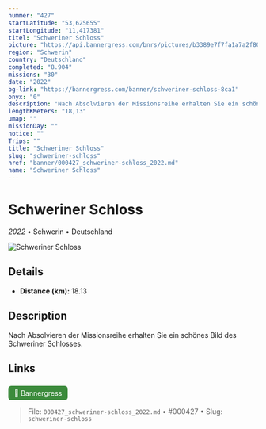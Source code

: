 ```yaml
---
nummer: "427"
startLatitude: "53,625655"
startLongitude: "11,417381"
titel: "Schweriner Schloss"
picture: "https://api.bannergress.com/bnrs/pictures/b3389e7f7fa1a7a2f80564f59b4641a0"
region: "Schwerin"
country: "Deutschland"
completed: "8.904"
missions: "30"
date: "2022"
bg-link: "https://bannergress.com/banner/schweriner-schloss-8ca1"
onyx: "0"
description: "Nach Absolvieren der Missionsreihe erhalten Sie ein schönes Bild des Schweriner Schlosses."
lengthKMeters: "18,13"
umap: ""
missionDay: ""
notice: ""
Trips: ""
title: "Schweriner Schloss"
slug: "schweriner-schloss"
href: "banner/000427_schweriner-schloss_2022.md"
name: "Schweriner Schloss"
---
```

# Schweriner Schloss

*2022* • Schwerin • Deutschland

![Schweriner Schloss](https://api.bannergress.com/bnrs/pictures/b3389e7f7fa1a7a2f80564f59b4641a0)



## Details
- **Distance (km):** 18.13






## Description
Nach Absolvieren der Missionsreihe erhalten Sie ein schönes Bild des Schweriner Schlosses.



## Links
<a href="https://bannergress.com/banner/schweriner-schloss-8ca1" style="display:inline-block;margin:6px 8px 0 0;padding:6px 12px;background:#3c8b3c;color:#fff;text-decoration:none;border-radius:6px;">🔗 Bannergress</a>




> File: `000427_schweriner-schloss_2022.md` • #000427 • Slug: `schweriner-schloss`
